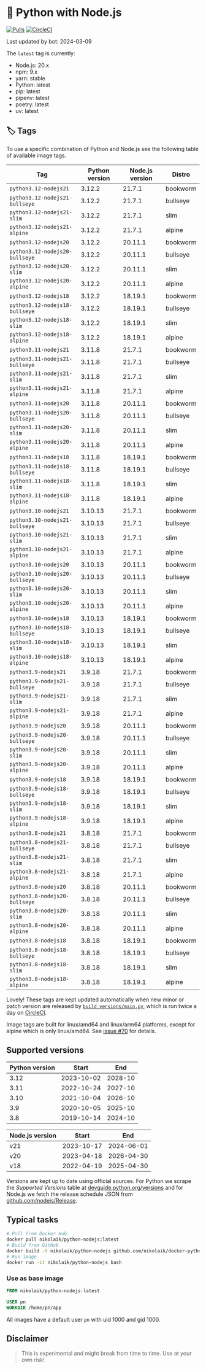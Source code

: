 # 🐳 Python with Node.js

[![Pulls](https://img.shields.io/docker/pulls/nikolaik/python-nodejs.svg?style=flat-square)](https://hub.docker.com/r/nikolaik/python-nodejs/)
[![CircleCI](https://img.shields.io/circleci/project/github/nikolaik/docker-python-nodejs.svg?style=flat-square)](https://circleci.com/gh/nikolaik/docker-python-nodejs)

Last updated by bot: 2024-03-09

The `latest` tag is currently:

- Node.js: 20.x
- npm: 9.x
- yarn: stable
- Python: latest
- pip: latest
- pipenv: latest
- poetry: latest
- uv: latest

## 🏷 Tags

To use a specific combination of Python and Node.js see the following table of available image tags.

<!-- TAGS_START -->

Tag | Python version | Node.js version | Distro
--- | --- | --- | ---
`python3.12-nodejs21` | 3.12.2 | 21.7.1 | bookworm
`python3.12-nodejs21-bullseye` | 3.12.2 | 21.7.1 | bullseye
`python3.12-nodejs21-slim` | 3.12.2 | 21.7.1 | slim
`python3.12-nodejs21-alpine` | 3.12.2 | 21.7.1 | alpine
`python3.12-nodejs20` | 3.12.2 | 20.11.1 | bookworm
`python3.12-nodejs20-bullseye` | 3.12.2 | 20.11.1 | bullseye
`python3.12-nodejs20-slim` | 3.12.2 | 20.11.1 | slim
`python3.12-nodejs20-alpine` | 3.12.2 | 20.11.1 | alpine
`python3.12-nodejs18` | 3.12.2 | 18.19.1 | bookworm
`python3.12-nodejs18-bullseye` | 3.12.2 | 18.19.1 | bullseye
`python3.12-nodejs18-slim` | 3.12.2 | 18.19.1 | slim
`python3.12-nodejs18-alpine` | 3.12.2 | 18.19.1 | alpine
`python3.11-nodejs21` | 3.11.8 | 21.7.1 | bookworm
`python3.11-nodejs21-bullseye` | 3.11.8 | 21.7.1 | bullseye
`python3.11-nodejs21-slim` | 3.11.8 | 21.7.1 | slim
`python3.11-nodejs21-alpine` | 3.11.8 | 21.7.1 | alpine
`python3.11-nodejs20` | 3.11.8 | 20.11.1 | bookworm
`python3.11-nodejs20-bullseye` | 3.11.8 | 20.11.1 | bullseye
`python3.11-nodejs20-slim` | 3.11.8 | 20.11.1 | slim
`python3.11-nodejs20-alpine` | 3.11.8 | 20.11.1 | alpine
`python3.11-nodejs18` | 3.11.8 | 18.19.1 | bookworm
`python3.11-nodejs18-bullseye` | 3.11.8 | 18.19.1 | bullseye
`python3.11-nodejs18-slim` | 3.11.8 | 18.19.1 | slim
`python3.11-nodejs18-alpine` | 3.11.8 | 18.19.1 | alpine
`python3.10-nodejs21` | 3.10.13 | 21.7.1 | bookworm
`python3.10-nodejs21-bullseye` | 3.10.13 | 21.7.1 | bullseye
`python3.10-nodejs21-slim` | 3.10.13 | 21.7.1 | slim
`python3.10-nodejs21-alpine` | 3.10.13 | 21.7.1 | alpine
`python3.10-nodejs20` | 3.10.13 | 20.11.1 | bookworm
`python3.10-nodejs20-bullseye` | 3.10.13 | 20.11.1 | bullseye
`python3.10-nodejs20-slim` | 3.10.13 | 20.11.1 | slim
`python3.10-nodejs20-alpine` | 3.10.13 | 20.11.1 | alpine
`python3.10-nodejs18` | 3.10.13 | 18.19.1 | bookworm
`python3.10-nodejs18-bullseye` | 3.10.13 | 18.19.1 | bullseye
`python3.10-nodejs18-slim` | 3.10.13 | 18.19.1 | slim
`python3.10-nodejs18-alpine` | 3.10.13 | 18.19.1 | alpine
`python3.9-nodejs21` | 3.9.18 | 21.7.1 | bookworm
`python3.9-nodejs21-bullseye` | 3.9.18 | 21.7.1 | bullseye
`python3.9-nodejs21-slim` | 3.9.18 | 21.7.1 | slim
`python3.9-nodejs21-alpine` | 3.9.18 | 21.7.1 | alpine
`python3.9-nodejs20` | 3.9.18 | 20.11.1 | bookworm
`python3.9-nodejs20-bullseye` | 3.9.18 | 20.11.1 | bullseye
`python3.9-nodejs20-slim` | 3.9.18 | 20.11.1 | slim
`python3.9-nodejs20-alpine` | 3.9.18 | 20.11.1 | alpine
`python3.9-nodejs18` | 3.9.18 | 18.19.1 | bookworm
`python3.9-nodejs18-bullseye` | 3.9.18 | 18.19.1 | bullseye
`python3.9-nodejs18-slim` | 3.9.18 | 18.19.1 | slim
`python3.9-nodejs18-alpine` | 3.9.18 | 18.19.1 | alpine
`python3.8-nodejs21` | 3.8.18 | 21.7.1 | bookworm
`python3.8-nodejs21-bullseye` | 3.8.18 | 21.7.1 | bullseye
`python3.8-nodejs21-slim` | 3.8.18 | 21.7.1 | slim
`python3.8-nodejs21-alpine` | 3.8.18 | 21.7.1 | alpine
`python3.8-nodejs20` | 3.8.18 | 20.11.1 | bookworm
`python3.8-nodejs20-bullseye` | 3.8.18 | 20.11.1 | bullseye
`python3.8-nodejs20-slim` | 3.8.18 | 20.11.1 | slim
`python3.8-nodejs20-alpine` | 3.8.18 | 20.11.1 | alpine
`python3.8-nodejs18` | 3.8.18 | 18.19.1 | bookworm
`python3.8-nodejs18-bullseye` | 3.8.18 | 18.19.1 | bullseye
`python3.8-nodejs18-slim` | 3.8.18 | 18.19.1 | slim
`python3.8-nodejs18-alpine` | 3.8.18 | 18.19.1 | alpine

<!-- TAGS_END -->

Lovely! These tags are kept updated automatically when new minor or patch version are released by [`build_versions/main.py`](./build_versions/main.py), which is run twice a day on [CircleCI](https://circleci.com/gh/nikolaik/docker-python-nodejs).

Image tags are built for linux/amd64 and linux/arm64 platforms, except for alpine which is only linux/amd64. See [issue #70](https://github.com/nikolaik/docker-python-nodejs/issues/70) for details.

## Supported versions

<!-- SUPPORTED_VERSIONS_START -->

Python version | Start | End
--- | --- | ---
3.12 | 2023-10-02 | 2028-10
3.11 | 2022-10-24 | 2027-10
3.10 | 2021-10-04 | 2026-10
3.9 | 2020-10-05 | 2025-10
3.8 | 2019-10-14 | 2024-10

Node.js version | Start | End
--- | --- | ---
v21 | 2023-10-17 | 2024-06-01
v20 | 2023-04-18 | 2026-04-30
v18 | 2022-04-19 | 2025-04-30

<!-- SUPPORTED_VERSIONS_END -->

Versions are kept up to date using official sources. For Python we scrape the _Supported Versions_ table at [devguide.python.org/versions](https://devguide.python.org/versions/#supported-versions) and for Node.js we fetch the release schedule JSON from [github.com/nodejs/Release](https://github.com/nodejs/Release/blob/main/schedule.json).

## Typical tasks

```bash
# Pull from Docker Hub
docker pull nikolaik/python-nodejs:latest
# Build from GitHub
docker build -t nikolaik/python-nodejs github.com/nikolaik/docker-python-nodejs
# Run image
docker run -it nikolaik/python-nodejs bash
```

### Use as base image

```Dockerfile
FROM nikolaik/python-nodejs:latest

USER pn
WORKDIR /home/pn/app
```

All images have a default user `pn` with uid 1000 and gid 1000.

## Disclaimer

> This is experimental and might break from time to time. Use at your own risk!
